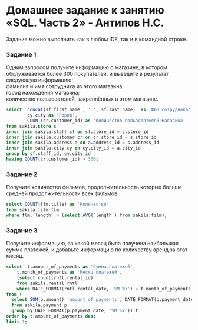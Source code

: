 # Домашнее задание к занятию «SQL. Часть 2» - Антипов Н.С.

Задание можно выполнить как в любом IDE, так и в командной строке.

### Задание 1
Одним запросом получите информацию о магазине, в котором обслуживается более 300 покупателей, и выведите в результат следующую информацию:  
фамилия и имя сотрудника из этого магазина;  
город нахождения магазина;  
количество пользователей, закреплённых в этом магазине.  

```sql  
select	concat(sf.first_name , ' ', sf.last_name)  as 'ФИО сотрудника',  
		cy.city as 'Город',  
		COUNT(cr.customer_id) as 'Количество пользователей магазина'  		
from sakila.store s  
inner join sakila.staff sf on sf.store_id = s.store_id   
inner join sakila.customer cr on cr.store_id = s.store_id  
inner join sakila.address a on a.address_id = s.address_id   
inner join sakila.city cy on cy.city_id = a.city_id   
group by sf.staff_id, cy.city_id   
having COUNT(cr.customer_id) > 300;  
```



### Задание 2
Получите количество фильмов, продолжительность которых больше средней продолжительности всех фильмов.

```sql
select COUNT(flm.title) as 'Количество'
from sakila.film flm  
where flm.`length` > (select AVG(`length`) from sakila.film);
```


### Задание 3
Получите информацию, за какой месяц была получена наибольшая сумма платежей, и добавьте информацию по количеству аренд за этот месяц.
```sql
select	t.amount_of_payments as 'Сумма платежей',
	t.month_of_payments as 'Месяц платежей',
	(select count(rntl.rental_id)
	from sakila.rental rntl
	where DATE_FORMAT(rntl.rental_date, '%M %Y') = t.month_of_payments) as 'Количество аренд'
from (
  select SUM(p.amount) 'amount_of_payments', DATE_FORMAT(p.payment_date, '%M %Y') as 'month_of_payments' 
  from sakila.payment p 
  group by DATE_FORMAT(p.payment_date, '%M %Y')) t
order by t.amount_of_payments desc  
limit 1;
```

